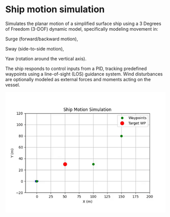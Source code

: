 # Ship motion simulation

Simulates the planar motion of a simplified surface ship using a 3 Degrees of Freedom (3-DOF) dynamic model, specifically modeling movement in:

Surge (forward/backward motion),

Sway (side-to-side motion),

Yaw (rotation around the vertical axis).

The ship responds to control inputs from a PID, tracking predefined waypoints using a line-of-sight (LOS) guidance system. Wind disturbances are optionally modeled as external forces and moments acting on the vessel.

![](ship_simulation_small.gif)
